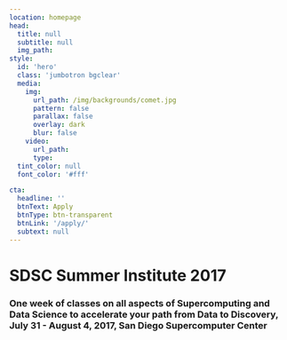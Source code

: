 ```yaml
---
location: homepage
head:
  title: null
  subtitle: null
  img_path:
style:
  id: 'hero'
  class: 'jumbotron bgclear'
  media:
    img:
      url_path: /img/backgrounds/comet.jpg
      pattern: false
      parallax: false
      overlay: dark
      blur: false
    video:
      url_path:
      type:
  tint_color: null
  font_color: '#fff'

cta:
  headline: ''
  btnText: Apply
  btnType: btn-transparent
  btnLink: '/apply/'
  subtext: null
---
```


# SDSC Summer Institute 2017

### One week of classes on all aspects of Supercomputing and Data Science to accelerate your path from Data to Discovery, July 31 -  August 4, 2017, San Diego Supercomputer Center

&nbsp;
